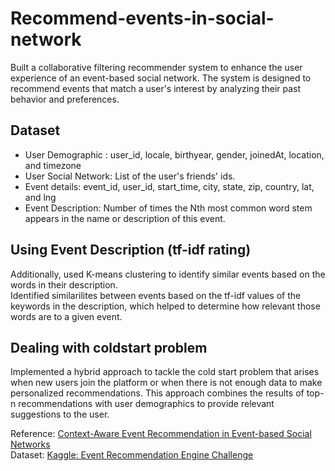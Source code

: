 # Recommend-events-in-social-network
Built a collaborative filtering recommender system to enhance the user experience of an event-based social network. The system is designed to recommend events that match a user's interest by analyzing their past behavior and preferences.

## Dataset

- User Demographic : user_id, locale, birthyear, gender, joinedAt, location, and timezone
- User Social Network: List of the user's friends' ids.
- Event details: event_id, user_id, start_time, city, state, zip, country, lat, and lng
- Event Description: Number of times the Nth most common word stem appears in the name or description of this event.

## Using Event Description (tf-idf rating)

Additionally, used K-means clustering to identify similar events based on the words in their description.  
Identified similarilites between events based on the tf-idf values of the keywords in the description, which helped to determine how relevant those words are to a given event.

## Dealing with coldstart problem
Implemented a hybrid approach to tackle the cold start problem that arises when new users join the platform or when there is not enough data to make personalized recommendations. 
This approach combines the results of top-n recommendations with user demographics to provide relevant suggestions to the user.
 
Reference: [Context-Aware Event Recommendation in Event-based Social Networks](https://homepages.dcc.ufmg.br/~rodrygo/wp-content/papercite-data/pdf/macedo2015recsys.pdf)  
Dataset: [Kaggle: Event Recommendation Engine Challenge](https://www.kaggle.com/competitions/event-recommendation-engine-challenge/data)


